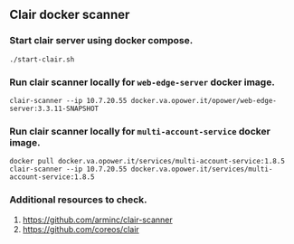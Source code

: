 ## Clair docker scanner

### Start clair server using docker compose.
```
./start-clair.sh
```

### Run clair scanner locally for `web-edge-server` docker image.
```
clair-scanner --ip 10.7.20.55 docker.va.opower.it/opower/web-edge-server:3.3.11-SNAPSHOT
```

### Run clair scanner locally for `multi-account-service` docker image.
```
docker pull docker.va.opower.it/services/multi-account-service:1.8.5
clair-scanner --ip 10.7.20.55 docker.va.opower.it/services/multi-account-service:1.8.5
```

### Additional resources to check.

1. https://github.com/arminc/clair-scanner
2. https://github.com/coreos/clair
